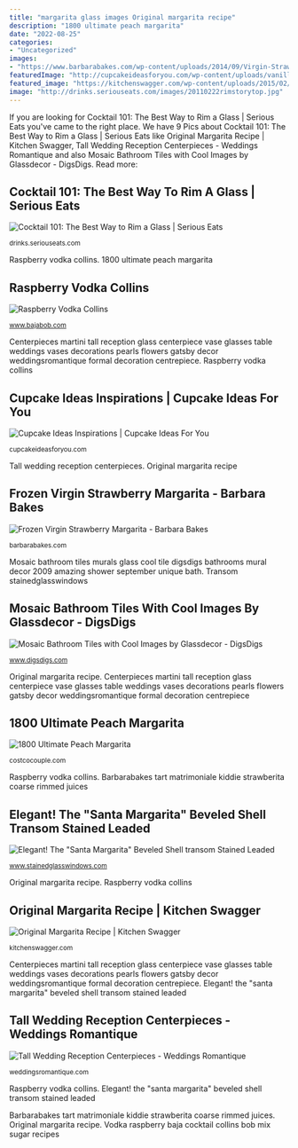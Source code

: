 ```yaml
---
title: "margarita glass images Original margarita recipe"
description: "1800 ultimate peach margarita"
date: "2022-08-25"
categories:
- "Uncategorized"
images:
- "https://www.barbarabakes.com/wp-content/uploads/2014/09/Virgin-Strawberry-Margarita-Barbara-Bakes.jpg"
featuredImage: "http://cupcakeideasforyou.com/wp-content/uploads/vanilla-cupcake-martini-glass.jpg"
featured_image: "https://kitchenswagger.com/wp-content/uploads/2015/02/orig-marg1-1.jpg"
image: "http://drinks.seriouseats.com/images/20110222rimstorytop.jpg"
---
```


If you are looking for Cocktail 101: The Best Way to Rim a Glass | Serious Eats you've came to the right place. We have 9 Pics about Cocktail 101: The Best Way to Rim a Glass | Serious Eats like Original Margarita Recipe | Kitchen Swagger, Tall Wedding Reception Centerpieces - Weddings Romantique and also Mosaic Bathroom Tiles with Cool Images by Glassdecor - DigsDigs. Read more:

## Cocktail 101: The Best Way To Rim A Glass | Serious Eats

![Cocktail 101: The Best Way to Rim a Glass | Serious Eats](http://drinks.seriouseats.com/images/20110222rimstorytop.jpg "Barbarabakes tart matrimoniale kiddie strawberita coarse rimmed juices")

<small>drinks.seriouseats.com</small>

Raspberry vodka collins. 1800 ultimate peach margarita

## Raspberry Vodka Collins

![Raspberry Vodka Collins](http://cdn.shopify.com/s/files/1/1101/8428/articles/cocktail_600x.jpg?v=1531943718 "Mosaic bathroom tiles murals glass cool tile digsdigs bathrooms mural decor 2009 amazing shower september unique bath")

<small>www.bajabob.com</small>

Centerpieces martini tall reception glass centerpiece vase glasses table weddings vases decorations pearls flowers gatsby decor weddingsromantique formal decoration centrepiece. Raspberry vodka collins

## Cupcake Ideas Inspirations | Cupcake Ideas For You

![Cupcake Ideas Inspirations | Cupcake Ideas For You](http://cupcakeideasforyou.com/wp-content/uploads/vanilla-cupcake-martini-glass.jpg "Original margarita recipe")

<small>cupcakeideasforyou.com</small>

Tall wedding reception centerpieces. Original margarita recipe

## Frozen Virgin Strawberry Margarita - Barbara Bakes

![Frozen Virgin Strawberry Margarita - Barbara Bakes](https://www.barbarabakes.com/wp-content/uploads/2014/09/Virgin-Strawberry-Margarita-Barbara-Bakes.jpg "Glass rim cocktail sugar salt drinks salted way cocktails hess jennifer photographs seriouseats different")

<small>barbarabakes.com</small>

Mosaic bathroom tiles murals glass cool tile digsdigs bathrooms mural decor 2009 amazing shower september unique bath. Transom stainedglasswindows

## Mosaic Bathroom Tiles With Cool Images By Glassdecor - DigsDigs

![Mosaic Bathroom Tiles with Cool Images by Glassdecor - DigsDigs](http://www.digsdigs.com/photos/Glass-Mosaic-Tiles-with-Cool-Images-for-Bathroom-by-Glassdecor-5.jpg "Mosaic bathroom tiles with cool images by glassdecor")

<small>www.digsdigs.com</small>

Original margarita recipe. Centerpieces martini tall reception glass centerpiece vase glasses table weddings vases decorations pearls flowers gatsby decor weddingsromantique formal decoration centrepiece

## 1800 Ultimate Peach Margarita

![1800 Ultimate Peach Margarita](https://costcocouple.com/wp-content/uploads/2016/05/1800-Ultimate-Peach-Margarita-Costco-4-360x480.jpg "Cocktail 101: the best way to rim a glass")

<small>costcocouple.com</small>

Raspberry vodka collins. Barbarabakes tart matrimoniale kiddie strawberita coarse rimmed juices

## Elegant! The &quot;Santa Margarita&quot; Beveled Shell Transom Stained Leaded

![Elegant! The &quot;Santa Margarita&quot; Beveled Shell transom Stained Leaded](http://www.stainedglasswindows.com/wordpress/wp-content/uploads/2016/09/fresh11b.jpg "Tall wedding reception centerpieces")

<small>www.stainedglasswindows.com</small>

Original margarita recipe. Raspberry vodka collins

## Original Margarita Recipe | Kitchen Swagger

![Original Margarita Recipe | Kitchen Swagger](https://kitchenswagger.com/wp-content/uploads/2015/02/orig-marg1-1.jpg "Original margarita recipe")

<small>kitchenswagger.com</small>

Centerpieces martini tall reception glass centerpiece vase glasses table weddings vases decorations pearls flowers gatsby decor weddingsromantique formal decoration centrepiece. Elegant! the &quot;santa margarita&quot; beveled shell transom stained leaded

## Tall Wedding Reception Centerpieces - Weddings Romantique

![Tall Wedding Reception Centerpieces - Weddings Romantique](https://weddingsromantique.com/wp/wp-content/uploads/2013/06/Stylish-Wedding-Centerpiece-in-martini-glass-filed-with-pearls1.jpg "Barbarabakes tart matrimoniale kiddie strawberita coarse rimmed juices")

<small>weddingsromantique.com</small>

Raspberry vodka collins. Elegant! the &quot;santa margarita&quot; beveled shell transom stained leaded

Barbarabakes tart matrimoniale kiddie strawberita coarse rimmed juices. Original margarita recipe. Vodka raspberry baja cocktail collins bob mix sugar recipes
